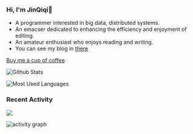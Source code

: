 ### Hi, I'm JinQiqi👋

<!--
**ginqi7/ginqi7** is a ✨ _special_ ✨ repository because its `README.md` (this file) appears on your GitHub profile.


-->

- A programmer interested in big data, distributed systems.
- An emacser dedicated to enhancing the efficiency and enjoyment of editing.
- An amateur enthusiast who enjoys reading and writing.
- You can see my blog in [there](https://qiqijin.com/)

[Buy me a cup of coffee](https://afdian.net/a/ginqi7)

![Github Stats](https://github-readme-stats.vercel.app/api?username=ginqi7&count_private=true&show_icons=true&include_all_commits=true)

![Most Used Languages](https://github-readme-stats.vercel.app/api/top-langs/?username=ginqi7&layout=compact&langs_count=100&hide=HTML,TeX,Roff,Makefile,CSS,Gherkin,PHP,Perl)

### Recent Activity

![](https://github-profile-summary-cards.vercel.app/api/cards/profile-details?username=ginqi7&theme=vue)
  
![activity graph](https://activity-graph.herokuapp.com/graph?username=ginqi7&theme=github-light&hide_border=true)
